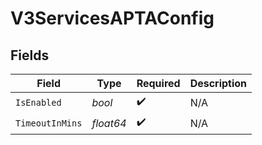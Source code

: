 # V3ServicesAPTAConfig


## Fields

| Field              | Type               | Required           | Description        |
| ------------------ | ------------------ | ------------------ | ------------------ |
| `IsEnabled`        | *bool*             | :heavy_check_mark: | N/A                |
| `TimeoutInMins`    | *float64*          | :heavy_check_mark: | N/A                |